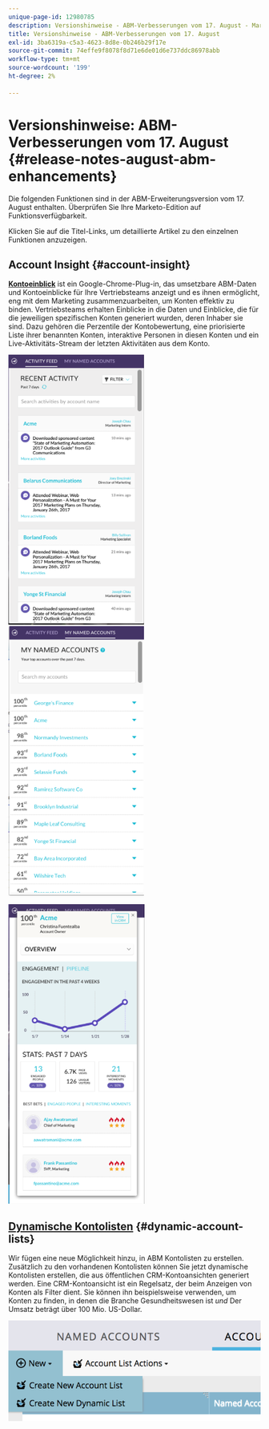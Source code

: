 ```yaml
---
unique-page-id: 12980785
description: Versionshinweise - ABM-Verbesserungen vom 17. August - Marketo-Dokumente - Produktdokumentation
title: Versionshinweise - ABM-Verbesserungen vom 17. August
exl-id: 3ba6319a-c5a3-4623-8d8e-0b246b29f17e
source-git-commit: 74effe9f8078f8d71e6de01d6e737ddc86978abb
workflow-type: tm+mt
source-wordcount: '199'
ht-degree: 2%

---
```


# Versionshinweise: ABM-Verbesserungen vom 17. August {#release-notes-august-abm-enhancements}

Die folgenden Funktionen sind in der ABM-Erweiterungsversion vom 17. August enthalten. Überprüfen Sie Ihre Marketo-Edition auf Funktionsverfügbarkeit.

Klicken Sie auf die Titel-Links, um detaillierte Artikel zu den einzelnen Funktionen anzuzeigen.

## Account Insight {#account-insight}

**[Kontoeinblick](/help/marketo/product-docs/target-account-management/setup-tam/account-insight-plug-in-overview.md)** ist ein Google-Chrome-Plug-in, das umsetzbare ABM-Daten und Kontoeinblicke für Ihre Vertriebsteams anzeigt und es ihnen ermöglicht, eng mit dem Marketing zusammenzuarbeiten, um Konten effektiv zu binden. Vertriebsteams erhalten Einblicke in die Daten und Einblicke, die für die jeweiligen spezifischen Konten generiert wurden, deren Inhaber sie sind. Dazu gehören die Perzentile der Kontobewertung, eine priorisierte Liste ihrer benannten Konten, interaktive Personen in diesen Konten und ein Live-Aktivitäts-Stream der letzten Aktivitäten aus dem Konto.

![](assets/image001.png) ![](assets/image002.png)

![](assets/image003.png)

## [Dynamische Kontolisten](/help/marketo/product-docs/target-account-management/target/account-lists.md) {#dynamic-account-lists}

Wir fügen eine neue Möglichkeit hinzu, in ABM Kontolisten zu erstellen. Zusätzlich zu den vorhandenen Kontolisten können Sie jetzt dynamische Kontolisten erstellen, die aus öffentlichen CRM-Kontoansichten generiert werden. Eine CRM-Kontoansicht ist ein Regelsatz, der beim Anzeigen von Konten als Filter dient. Sie können ihn beispielsweise verwenden, um Konten zu finden, in denen die Branche Gesundheitswesen ist _und_ Der Umsatz beträgt über 100 Mio. US-Dollar.

![](assets/dynamic-account-list-menu-5b14-5d-copy.png)
